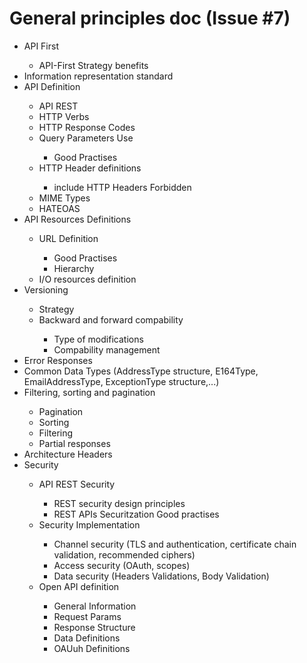 # General principles doc (Issue #7)

<ul>
  <li> API First </li>
  <ul>    
    <li> API-First Strategy benefits</li>
  </ul>
  <li> Information representation standard </li>
  <li> API Definition </li>
  <ul>    
    <li> API REST </li>
    <li> HTTP Verbs </li>
    <li> HTTP Response Codes </li>
    <li> Query Parameters Use</li>
    <ul>
         <li> Good Practises </li>
    </ul>
    <li> HTTP Header definitions </li>
    <ul>
         <li> include HTTP Headers Forbidden </li>
    </ul>
    <li> MIME Types </li>
    <li> HATEOAS </li>
 </ul>
 <li> API Resources Definitions </li>
 <ul>    
    <li> URL Definition </li>
    <ul>
         <li> Good Practises </li>
         <li> Hierarchy </li>
    </ul>
    <li> I/O resources definition </li>
 </ul>
 <li> Versioning </li>
 <ul>    
    <li> Strategy </li>
    <li> Backward and forward compability </li> 
    <ul>
         <li> Type of modifications  </li>
         <li> Compability management </li>
    </ul>
 </ul>
 <li> Error Responses </li>
 <li> Common Data Types (AddressType structure, E164Type, EmailAddressType, ExceptionType structure,...) </li>
 <li> Filtering, sorting and pagination </li>
 <ul>    
    <li> Pagination </li>
    <li> Sorting </li>
    <li> Filtering  </li>
    <li> Partial responses </li>
 </ul>
 <li> Architecture Headers </li>
 <li> Security </li>
     <ul>    
     <li> API REST Security </li>
     <ul>
         <li> REST security design principles  </li>
         <li> REST APIs Securitzation Good practises </li>
    </ul>    
     <li> Security Implementation </li>
     <ul>
         <li> Channel security (TLS and authentication, certificate chain validation, recommended ciphers) </li>
         <li> Access security (OAuth, scopes) </li>
         <li> Data security (Headers Validations, Body Validation) </li>
    </ul>    
 <li> Open API definition </li>
 <ul>    
    <li> General Information </li>
    <li> Request Params </li>
    <li> Response Structure </li>
    <li> Data Definitions </li>
    <li> OAUuh Definitions </li>
 </ul>
</ul>
